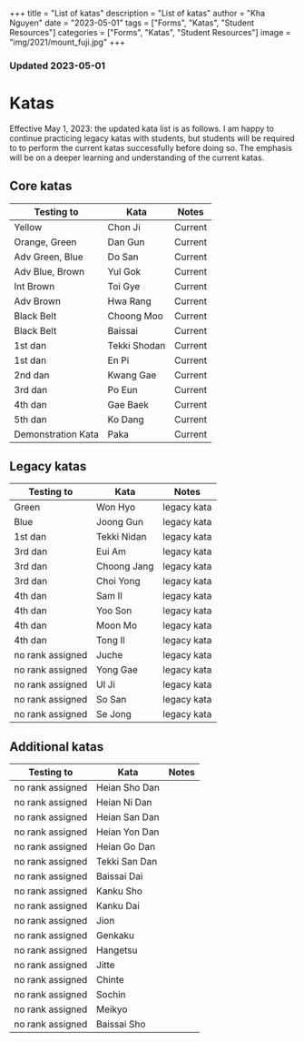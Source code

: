 +++
title = "List of katas"
description = "List of katas"
author = "Kha Nguyen"
date = "2023-05-01"
tags = ["Forms", "Katas", "Student Resources"]
categories = ["Forms", "Katas", "Student Resources"]
image =       "img/2021/mount_fuji.jpg"
+++


### Updated 2023-05-01
# Katas
Effective May 1, 2023: the updated kata list is as follows. I am happy to continue practicing legacy katas with students, but students will be required to to perform the current katas successfully before doing so. The emphasis will be on a deeper learning and understanding of the current katas.

## Core katas

Testing to | Kata | Notes
--------|------|------
Yellow | Chon Ji | Current 
Orange, Green | Dan Gun | Current 
Adv Green, Blue | Do San | Current 
Adv Blue, Brown | Yul Gok | Current 
Int Brown |  Toi Gye | Current 
Adv Brown | Hwa Rang | Current 
Black Belt | Choong Moo | Current 
Black Belt | Baissai | Current 
1st dan | Tekki Shodan | Current 
1st dan | En Pi | Current 
2nd dan | Kwang Gae | Current 
3rd dan | Po Eun | Current 
4th dan | Gae Baek | Current 
5th dan | Ko Dang | Current 
Demonstration Kata | Paka | Current 



## Legacy katas
Testing to | Kata | Notes
--------|------|------
Green | Won Hyo | legacy kata
Blue | Joong Gun | legacy kata
1st dan | Tekki Nidan | legacy kata 
3rd dan | Eui Am | legacy kata
3rd dan | Choong Jang | legacy kata
3rd dan | Choi Yong | legacy kata
4th dan | Sam Il | legacy kata
4th dan | Yoo Son | legacy kata
4th dan | Moon Mo | legacy kata
4th dan | Tong Il | legacy kata
no rank assigned | Juche | legacy kata
no rank assigned | Yong Gae | legacy kata
no rank assigned | Ul Ji | legacy kata
no rank assigned | So San | legacy kata
no rank assigned | Se Jong | legacy kata


## Additional katas
Testing to | Kata | Notes
--------|------|------
no rank assigned | Heian Sho Dan | 
no rank assigned | Heian Ni Dan | 
no rank assigned | Heian San Dan | 
no rank assigned | Heian Yon Dan | 
no rank assigned | Heian Go Dan | 
no rank assigned | Tekki San Dan | 
no rank assigned | Baissai Dai | 
no rank assigned | Kanku Sho | 
no rank assigned | Kanku Dai | 
no rank assigned | Jion | 
no rank assigned | Genkaku | 
no rank assigned | Hangetsu| 
no rank assigned | Jitte | 
no rank assigned | Chinte | 
no rank assigned | Sochin | 
no rank assigned | Meikyo | 
no rank assigned | Baissai Sho | 
